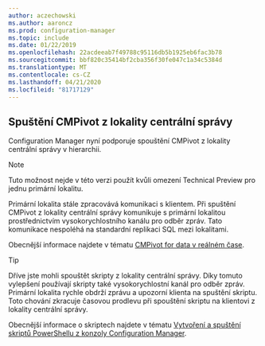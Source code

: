 ```yaml
---
author: aczechowski
ms.author: aaroncz
ms.prod: configuration-manager
ms.topic: include
ms.date: 01/22/2019
ms.openlocfilehash: 22acdeeab7f49788c95116db5b1925eb6fac3b78
ms.sourcegitcommit: bbf820c35414bf2cba356f30fe047c1a34c5384d
ms.translationtype: MT
ms.contentlocale: cs-CZ
ms.lasthandoff: 04/21/2020
ms.locfileid: "81717129"
---
```

## <a name="run-cmpivot-from-the-central-administration-site"></a><a name="bkmk_cmpivot"></a>Spuštění CMPivot z lokality centrální správy
<!--3610960-->

Configuration Manager nyní podporuje spouštění CMPivot z lokality centrální správy v hierarchii. 

> [!Note]  
> Tuto možnost nejde v této verzi použít kvůli omezení Technical Preview pro jednu primární lokalitu.  

Primární lokalita stále zpracovává komunikaci s klientem. Při spuštění CMPivot z lokality centrální správy komunikuje s primární lokalitou prostřednictvím vysokorychlostního kanálu pro odběr zpráv. Tato komunikace nespoléhá na standardní replikaci SQL mezi lokalitami. 

Obecnější informace najdete v tématu [CMPivot for data v reálném čase](../../../../servers/manage/cmpivot.md).

> [!Tip]  
> Dříve jste mohli spouštět skripty z lokality centrální správy. Díky tomuto vylepšení používají skripty také vysokorychlostní kanál pro odběr zpráv. Primární lokalita rychle obdrží zprávu a upozorní klienta na spuštění skriptu. Toto chování zkracuje časovou prodlevu při spouštění skriptu na klientovi z lokality centrální správy.  
> 
> Obecnější informace o skriptech najdete v tématu [Vytvoření a spuštění skriptů PowerShellu z konzoly Configuration Manager](../../../../../apps/deploy-use/create-deploy-scripts.md).  


